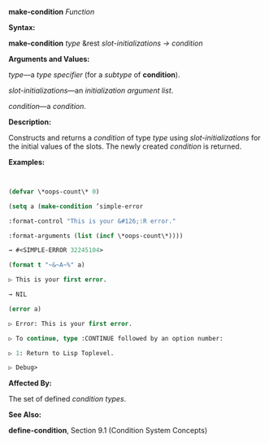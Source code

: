 **make-condition** *Function* 



**Syntax:** 



**make-condition** *type* &amp;rest *slot-initializations → condition* 



**Arguments and Values:** 



*type*—a *type specifier* (for a *subtype* of **condition**). 



*slot-initializations*—an *initialization argument list*. 



*condition*—a *condition*. 







 



 



**Description:** 



Constructs and returns a *condition* of type *type* using *slot-initializations* for the initial values of the slots. The newly created *condition* is returned. 



**Examples:**
```lisp
 

(defvar \*oops-count\* 0) 

(setq a (make-condition ’simple-error 

:format-control "This is your &#126;:R error." 

:format-arguments (list (incf \*oops-count\*)))) 

→ #<SIMPLE-ERROR 32245104> 

(format t "~&~A~%" a) 

▷ This is your first error. 

→ NIL 

(error a) 

▷ Error: This is your first error. 

▷ To continue, type :CONTINUE followed by an option number: 

▷ 1: Return to Lisp Toplevel. 

▷ Debug> 


```
**Affected By:** 



The set of defined *condition types*. 



**See Also:** 



**define-condition**, Section 9.1 (Condition System Concepts) 




